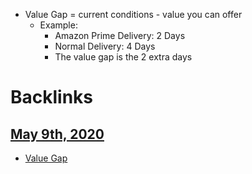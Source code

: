 - Value Gap = current conditions - value you can offer
    - Example:
        - Amazon Prime Delivery: 2 Days
        - Normal Delivery: 4 Days
        - The value gap is the 2 extra days 

# Backlinks
## [May 9th, 2020](<May 9th, 2020.md>)
- [Value Gap](<Value Gap.md>)

